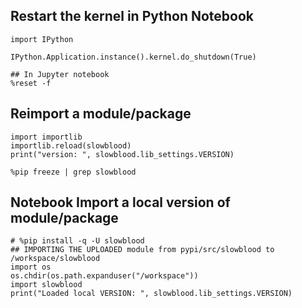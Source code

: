 ## Restart the kernel in Python Notebook

```
import IPython

IPython.Application.instance().kernel.do_shutdown(True)

## In Jupyter notebook
%reset -f
```

## Reimport a module/package

```
import importlib
importlib.reload(slowblood)
print("version: ", slowblood.lib_settings.VERSION)

%pip freeze | grep slowblood
```

## Notebook Import a local version of module/package

```
# %pip install -q -U slowblood
## IMPORTING THE UPLOADED module from pypi/src/slowblood to /workspace/slowblood
import os
os.chdir(os.path.expanduser("/workspace"))
import slowblood
print("Loaded local VERSION: ", slowblood.lib_settings.VERSION)
```